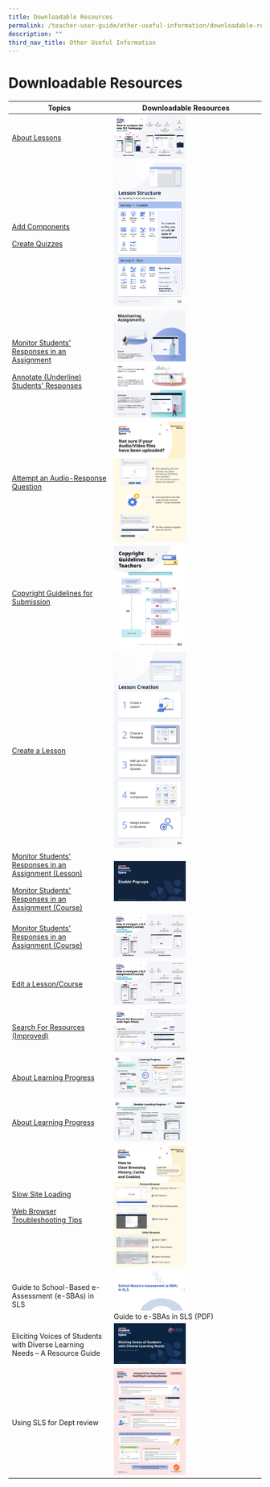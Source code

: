 ```yaml
---
title: Downloadable Resources
permalink: /teacher-user-guide/other-useful-information/downloadable-resources/
description: ""
third_nav_title: Other Useful Information
---
```

<h1 id="downloadable-resources-to-be-updated-directly-on-html-">Downloadable Resources</h1>

<table>
<thead>
<tr>
<th style="text-align: center; vertical-align: middle;">Topics</th>
<th style="text-align: center; vertical-align: middle;">Downloadable Resources</th>
    </tr>
  </thead>
  <tbody>
    <tr>
      <td><a target="_blank" href="/teacher-user-guide/author/manage-lessons/">About Lessons</a></td>
      <td><a download="" href="/files/Userguide/Downloadable%20Resources/Lesson-Navigation-ePoster.pdf"><img style="width: 50%;" src="/images/2Teacher/Downloadable%20Resources/Lesson-Navigation-ePoster.png"></a></td>
    </tr>
    <tr>
      <td><a target="_blank" href="/teacher-user-guide/author/add-components/">Add Components</a>
<br><br>
<a target="_blank" href="/teacher-user-guide/assess/create-quizzes/">Create Quizzes</a></td>
      <td><a download="" href="/files/Userguide/Downloadable%20Resources/LessonStructure.pdf"><img style="width: 50%" src="/images/2Teacher/Downloadable%20Resources/LessonStructure.png"></a></td>
    </tr>
    <tr>
      <td><a target="_blank" href="/teacher-user-guide/assess/monitor-students-responses-in-an-assignment/">Monitor Students' Responses in an Assignment</a>
			<br><br>
			<a target="_blank" href="/teacher-user-guide/assess/annotate-underline-students-responses/">Annotate (Underline)  Students' Responses</a></td>
      <td><a download="" href="/files/Userguide/Downloadable%20Resources/MonitoringAssignmentsInfographic.pdf"><img style="width: 50%" src="/images/2Teacher/Downloadable%20Resources/MonitoringAssignmentsInfographic.png"></a></td>
    </tr>
    <tr>
      <td><a target="_blank" href="../../../../../students/user-guide/vle/student/Assignments/AttemptARQ.html">Attempt an Audio-Response Question</a></td>
      <td><a download="" href="/files/Userguide/Useful%20Resources/AudioVideoFile-Submission.pdf"><img style="width: 50%" src="/images/2Teacher/Useful%20Resources/AudioVideoFile-Submission.png"></a></td>
    </tr>
    <tr>
      <td><a target="_blank" href="../../../vle/teacher/LessonResources/CopyrightGuidelines.html">Copyright Guidelines for Submission</a></td>
      <td><a download="" href="/files/Userguide/Useful%20Resources/CopyrightGuidelineGraphic.pdf"><img style="width: 50%" src="/images/2Teacher/Useful%20Resources/CopyrightGuidelineGraphic.png"></a></td>
    </tr>
    <tr>
      <td><a target="_blank" href="../../../vle/teacher/LessonManagement/CreateLesson.html">Create a Lesson</a></td>
      <td><a download="" href="/files/Userguide/Useful%20Resources/LessonCreation.pdf"><img style="width: 50%" src="/images/2Teacher/Useful%20Resources/LessonCreation.png"></a></td>
    </tr>
    <tr>
      <td><a target="_blank" href="../../../vle/teacher/AssignmentFeedback/MonitorResponses.html">Monitor Students' Responses in an Assignment (Lesson)</a><br><br><a target="_blank" href="../../../vle/teacher/AssignmentFeedback/MonitorCourse.html">Monitor Students' Responses in an Assignment (Course)</a></td>
      <td><a download="" href="/files/Userguide/Useful%20Resources/Enable-Pop-ups-Guide.pdf"><img style="width: 50%" src="/images/2Teacher/Useful%20Resources/Enable-Pop-ups-Guide.png"></a></td>
    </tr>
    <tr>
      <td><a target="_blank" href="../../../vle/teacher/AssignmentFeedback/MonitorCourse.html">Monitor Students' Responses in an Assignment (Course)</a></td>
      <td><a download="" href="/files/Userguide/Useful%20Resources/Navigate-Course-Primer.pdf"><img style="width: 50%" src="/images/2Teacher/Useful%20Resources/Navigate-Course-Primer.png"></a></td>
    </tr>
    <tr>
      <td><a target="_blank" href="../../../vle/teacher/LessonManagement/EditLesson.html">Edit a Lesson/Course</a></td>
      <td><a download="" href="/files/Userguide/Useful%20Resources/Navigate-Course-Primer.pdf"><img style="width: 50%" src="/images/2Teacher/Useful%20Resources/Navigate-Course-Primer.png"></a></td>
    </tr>
    <tr>
      <td><a target="_blank" href="../../../vle/teacher/LessonResources/SearchForResources.html">Search For Resources (Improved)</a></td>
      <td><a download="" href="/files/Userguide/Useful%20Resources/Search-For-Resources-with-Topic-Filters.pdf"><img style="width: 50%" src="/images/2Teacher/Useful%20Resources/TopicFilters.png"></a></td>
    </tr>
    <tr>
      <td><a target="_blank" href="../../../vle/teacher/LearningProgress/About.html">About Learning Progress</a></td>
      <td><a download="" href="/files/Userguide/Useful%20Resources/Intro-Learning-Progress.pdf"><img style="width: 50%" src="/images/2Teacher/Useful%20Resources/IntroLearningProgress.png"></a></td>
    </tr>
    <tr>
      <td><a target="_blank" href="../../../vle/teacher/LearningProgress/About.html">About Learning Progress</a></td>
      <td><a download="" href="/files/Userguide/Useful%20Resources/Monitor-Learning-Progress.pdf"><img style="width: 50%" src="/images/2Teacher/Useful%20Resources/MonitorLearningProgress.png"></a></td>
    </tr>
    <tr>
      <td><a target="_blank" href="../../../../../user-guide/vle/logintroubleshooting/LoginTroubleshooting/SlowSiteLoading.html">Slow Site Loading</a><br><br><a target="_blank" href="../../../../../user-guide/vle/logintroubleshooting/LoginTroubleshooting/WebBrowserTroubleshooting.html">Web Browser Troubleshooting Tips</a></td>
      <td><a download="" href="/files/Login%20Troubleshooting/Clear-Cache.pdf"><img style="width: 50%" src="/images/4Troubleshooting/Clear-Cache.png"></a></td>
    </tr>
    <tr>
      <td><p>Guide to School-Based e-Assessment (e-SBAs) in SLS</p></td>
      <td><a download="" href="/files/Userguide/Useful%20Resources/e-assessment-guide-for-SLS.pdf"><img style="width: 50%" src="/images/2Teacher/Useful%20Resources/e-assessment-guide-for-SLS.png"></a><br>Guide to e-SBAs in SLS (PDF)</td>
    </tr>
    <tr>
      <td><p>Eliciting Voices of Students with Diverse Learning Needs – A Resource Guide</p></td>
      <td><a download="" href="http://for.edu.sg/EVS"><img style="width: 50%" src="/images/2Teacher/Useful%20Resources/cotf.png"></a></td></tr>
<tr><td>
Using SLS for Dept review      </td>
<td>
<a target="_blank" href="/files/Marcomms/Feature Highlights/using sls for dept review.pdf">
          <img style="width: 50%;" src="/images/2Teacher/Marcomms/Feature Highlights/using sls for dept review.png">
        </a>
      </td>
	</tr></tbody>
</table>